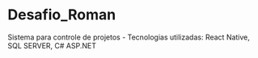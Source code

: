 # Desafio_Roman
Sistema para controle de projetos - Tecnologias utilizadas: React Native, SQL SERVER, C# ASP.NET
